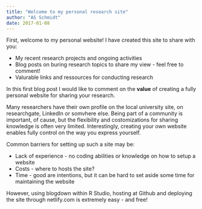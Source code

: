 ```yaml
---
title: "Welcome to my personal research site"
author: "AS Schmidt"
date: 2017-01-08
---
```


First, welcome to my personal website! I have created this site to share with you:

* My recent research projects and ongoing activities
* Blog posts on buring research topics to share my view - feel free to comment!
* Valurable links and ressources for conducting research

In this first blog post I would like to comment on the **value** of creating a fully personal website for sharing your research.

Many researchers have their own profile on the local university site, on researchgate, LinkedIn or somvhere else. Being part of a community
is important, of cause, but the flexibility and costomizations for sharing knowledge is often very limited. Interestingly, creating your own website enables fully control on the way you express yourself.

Common barriers for setting up such a site may be:

* Lack of experience - no coding abilities or knowledge on how to setup a website
* Costs  - where to hosts the site?
* Time - good are intentions, but it can be hard to set aside some time for maintaining the website

However, using blogdown within R Studio, hosting at Github and deploying the site through netlify.com is extremely easy - and free!
